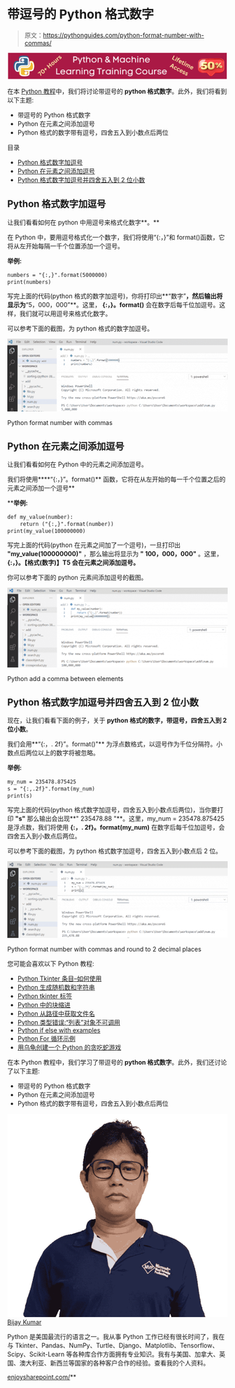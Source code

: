 # 带逗号的 Python 格式数字

> 原文：<https://pythonguides.com/python-format-number-with-commas/>

[![Python & Machine Learning training courses](img/49ec9c6da89a04c9f45bab643f8c765c.png)](https://sharepointsky.teachable.com/p/python-and-machine-learning-training-course)

在本 [Python 教程](https://pythonguides.com/python-hello-world-program/)中，我们将讨论带逗号的 **python 格式数字**。此外，我们将看到以下主题:

*   带逗号的 Python 格式数字
*   Python 在元素之间添加逗号
*   Python 格式的数字带有逗号，四舍五入到小数点后两位

目录

[](#)

*   [Python 格式数字加逗号](#Python_format_number_with_commas "Python format number with commas")
*   [Python 在元素之间添加逗号](#Python_add_a_comma_between_elements "Python add a comma between elements")
*   [Python 格式数字加逗号并四舍五入到 2 位小数](#Python_format_number_with_commas_and_round_to_2_decimal_places "Python format number with commas and round to 2 decimal places")

## Python 格式数字加逗号

让我们看看如何在 python 中用逗号来格式化数字**。**

在 Python 中，要用逗号格式化一个数字，我们将使用“{:，}”和 format()函数，它将从左开始每隔一千个位置添加一个逗号。

**举例:**

```
numbers = "{:,}".format(5000000)
print(numbers)
```

写完上面的代码(python 格式的数字加逗号)，你将打印出**“数字”**，然后输出将显示为**“5，000，000”**。这里， **{:，}。format()** 会在数字后每千位加逗号。这样，我们就可以用逗号来格式化数字。

可以参考下面的截图，为 python 格式的数字加逗号。

![Python format number with commas](img/e6cf4b282882c8447460dfe662f75d34.png "Python format number with commas")

Python format number with commas

## Python 在元素之间添加逗号

让我们看看如何在 Python 中的元素之间添加逗号。

我们将使用****“{:，}”。format()** 函数，它将在从左开始的每一千个位置之后的元素之间添加一个逗号**

 ****举例:**

```
def my_value(number):
    return ("{:,}".format(number))
print(my_value(100000000)
```

写完上面的代码(python 在元素之间加了一个逗号)，一旦打印出 **"my_value(100000000)"** ，那么输出将显示为 **" 100，000，000"** 。这里， **{:，}。【格式(数字)】T5 会在元素之间添加逗号。**

你可以参考下面的 python 元素间添加逗号的截图。

![Python add a comma between elements](img/b73d0c508a1fa6234c06cac9d618d88a.png "Python add a comma between elements")

Python add a comma between elements

## Python 格式数字加逗号并四舍五入到 2 位小数

现在，让我们看看下面的例子，关于 **python 格式的数字，带逗号，四舍五入到 2 位小数**。

我们会用**“{:，. 2f}”。format()"** 为浮点数格式，以逗号作为千位分隔符。小数点后两位以上的数字将被忽略。

**举例:**

```
my_num = 235478.875425
s = "{:,.2f}".format(my_num)
print(s)
```

写完上面的代码(python 格式数字加逗号，四舍五入到小数点后两位)，当你要打印 **"s"** 那么输出会出现**" 235478.88 "**。这里，my_num = 235478.875425 是浮点数，我们将使用 **{:，. 2f}。format(my_num)** 在数字后每千位加逗号，会四舍五入到小数点后两位。

可以参考下面的截图，为 python 格式数字加逗号，四舍五入到小数点后 2 位。

![Python format number with commas and round to 2 decimal places](img/6c6b3ad4fbae7fabbdfdd85c61f33a53.png "Python format number with commas and round to 2 decimal places")

Python format number with commas and round to 2 decimal places

您可能会喜欢以下 Python 教程:

*   [Python Tkinter 条目–如何使用](https://pythonguides.com/python-tkinter-entry/)
*   [Python 生成随机数和字符串](https://pythonguides.com/python-generate-random-number/)
*   [Python tkinter 标签](https://pythonguides.com/python-tkinter-label/)
*   [Python 中的块缩进](https://pythonguides.com/block-indentation-in-python/)
*   [Python 从路径中获取文件名](https://pythonguides.com/python-get-filename-from-the-path/)
*   [Python 类型错误:“列表”对象不可调用](https://pythonguides.com/python-typeerror-list-object-is-not-callable/)
*   [Python if else with examples](https://pythonguides.com/python-if-else/)
*   [Python For 循环示例](https://pythonguides.com/python-for-loop/)
*   [用乌龟创建一个 Python 的贪吃蛇游戏](https://pythonguides.com/snake-game-in-python/)

在本 Python 教程中，我们学习了带逗号的 **python 格式数字**。此外，我们还讨论了以下主题:

*   带逗号的 Python 格式数字
*   Python 在元素之间添加逗号
*   Python 格式的数字带有逗号，四舍五入到小数点后两位

![Bijay Kumar MVP](img/9cb1c9117bcc4bbbaba71db8d37d76ef.png "Bijay Kumar MVP")[Bijay Kumar](https://pythonguides.com/author/fewlines4biju/)

Python 是美国最流行的语言之一。我从事 Python 工作已经有很长时间了，我在与 Tkinter、Pandas、NumPy、Turtle、Django、Matplotlib、Tensorflow、Scipy、Scikit-Learn 等各种库合作方面拥有专业知识。我有与美国、加拿大、英国、澳大利亚、新西兰等国家的各种客户合作的经验。查看我的个人资料。

[enjoysharepoint.com/](https://enjoysharepoint.com/)[](https://www.facebook.com/fewlines4biju "Facebook")[](https://www.linkedin.com/in/fewlines4biju/ "Linkedin")[](https://twitter.com/fewlines4biju "Twitter")**